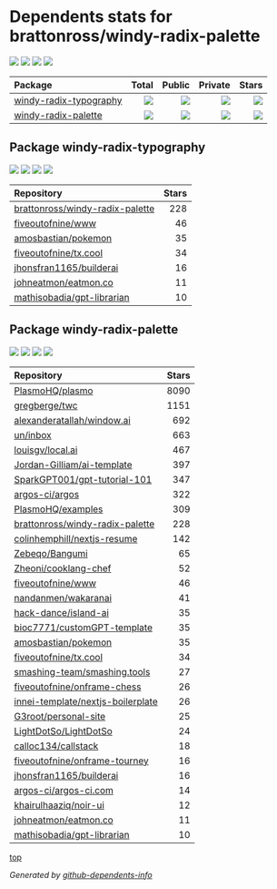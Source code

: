 # Dependents stats for brattonross/windy-radix-palette

[![](https://img.shields.io/static/v1?label=Used%20by&message=38&color=informational&logo=slickpic)](https://github.com/brattonross/windy-radix-palette/network/dependents)
[![](https://img.shields.io/static/v1?label=Used%20by%20(public)&message=38&color=informational&logo=slickpic)](https://github.com/brattonross/windy-radix-palette/network/dependents)
[![](https://img.shields.io/static/v1?label=Used%20by%20(private)&message=-38&color=informational&logo=slickpic)](https://github.com/brattonross/windy-radix-palette/network/dependents)
[![](https://img.shields.io/static/v1?label=Used%20by%20(stars)&message=72&color=informational&logo=slickpic)](https://github.com/brattonross/windy-radix-palette/network/dependents)

| Package    | Total  | Public | Private | Stars |
| :--------  | -----: | -----: | -----:  | ----: |
| [windy-radix-typography](#package-windy-radix-typography)    | [![](https://img.shields.io/static/v1?label=Used%20by&message=7&color=informational&logo=slickpic)](https://github.com/brattonross/windy-radix-palette/network/dependents?package_id=UGFja2FnZS0zMzgwMDg5ODg3)  | [![](https://img.shields.io/static/v1?label=Used%20by%20(public)&message=7&color=informational&logo=slickpic)](https://github.com/brattonross/windy-radix-palette/network/dependents?package_id=UGFja2FnZS0zMzgwMDg5ODg3) | [![](https://img.shields.io/static/v1?label=Used%20by%20(private)&message=-7&color=informational&logo=slickpic)](https://github.com/brattonross/windy-radix-palette/network/dependents?package_id=UGFja2FnZS0zMzgwMDg5ODg3) | [![](https://img.shields.io/static/v1?label=Used%20by%20(stars)&message=72&color=informational&logo=slickpic)](https://github.com/brattonross/windy-radix-palette/network/dependents?package_id=UGFja2FnZS0zMzgwMDg5ODg3) |
| [windy-radix-palette](#package-windy-radix-palette)    | [![](https://img.shields.io/static/v1?label=Used%20by&message=31&color=informational&logo=slickpic)](https://github.com/brattonross/windy-radix-palette/network/dependents?package_id=UGFja2FnZS0yNzY2ODY1ODc0)  | [![](https://img.shields.io/static/v1?label=Used%20by%20(public)&message=31&color=informational&logo=slickpic)](https://github.com/brattonross/windy-radix-palette/network/dependents?package_id=UGFja2FnZS0yNzY2ODY1ODc0) | [![](https://img.shields.io/static/v1?label=Used%20by%20(private)&message=-31&color=informational&logo=slickpic)](https://github.com/brattonross/windy-radix-palette/network/dependents?package_id=UGFja2FnZS0yNzY2ODY1ODc0) | [![](https://img.shields.io/static/v1?label=Used%20by%20(stars)&message=0&color=informational&logo=slickpic)](https://github.com/brattonross/windy-radix-palette/network/dependents?package_id=UGFja2FnZS0yNzY2ODY1ODc0) |

## Package windy-radix-typography

[![](https://img.shields.io/static/v1?label=Used%20by&message=7&color=informational&logo=slickpic)](https://github.com/brattonross/windy-radix-palette/network/dependents?package_id=UGFja2FnZS0zMzgwMDg5ODg3)
[![](https://img.shields.io/static/v1?label=Used%20by%20(public)&message=7&color=informational&logo=slickpic)](https://github.com/brattonross/windy-radix-palette/network/dependents?package_id=UGFja2FnZS0zMzgwMDg5ODg3)
[![](https://img.shields.io/static/v1?label=Used%20by%20(private)&message=-7&color=informational&logo=slickpic)](https://github.com/brattonross/windy-radix-palette/network/dependents?package_id=UGFja2FnZS0zMzgwMDg5ODg3)
[![](https://img.shields.io/static/v1?label=Used%20by%20(stars)&message=72&color=informational&logo=slickpic)](https://github.com/brattonross/windy-radix-palette/network/dependents?package_id=UGFja2FnZS0zMzgwMDg5ODg3)

| Repository | Stars  |
| :--------  | -----: |
|[brattonross/windy-radix-palette](https://github.com/brattonross/windy-radix-palette) | 228 |
|[fiveoutofnine/www](https://github.com/fiveoutofnine/www) | 46 |
|[amosbastian/pokemon](https://github.com/amosbastian/pokemon) | 35 |
|[fiveoutofnine/tx.cool](https://github.com/fiveoutofnine/tx.cool) | 34 |
|[jhonsfran1165/builderai](https://github.com/jhonsfran1165/builderai) | 16 |
|[johneatmon/eatmon.co](https://github.com/johneatmon/eatmon.co) | 11 |
|[mathisobadia/gpt-librarian](https://github.com/mathisobadia/gpt-librarian) | 10 |

## Package windy-radix-palette

[![](https://img.shields.io/static/v1?label=Used%20by&message=31&color=informational&logo=slickpic)](https://github.com/brattonross/windy-radix-palette/network/dependents?package_id=UGFja2FnZS0yNzY2ODY1ODc0)
[![](https://img.shields.io/static/v1?label=Used%20by%20(public)&message=31&color=informational&logo=slickpic)](https://github.com/brattonross/windy-radix-palette/network/dependents?package_id=UGFja2FnZS0yNzY2ODY1ODc0)
[![](https://img.shields.io/static/v1?label=Used%20by%20(private)&message=-31&color=informational&logo=slickpic)](https://github.com/brattonross/windy-radix-palette/network/dependents?package_id=UGFja2FnZS0yNzY2ODY1ODc0)
[![](https://img.shields.io/static/v1?label=Used%20by%20(stars)&message=0&color=informational&logo=slickpic)](https://github.com/brattonross/windy-radix-palette/network/dependents?package_id=UGFja2FnZS0yNzY2ODY1ODc0)

| Repository | Stars  |
| :--------  | -----: |
|[PlasmoHQ/plasmo](https://github.com/PlasmoHQ/plasmo) | 8090 |
|[gregberge/twc](https://github.com/gregberge/twc) | 1151 |
|[alexanderatallah/window.ai](https://github.com/alexanderatallah/window.ai) | 692 |
|[un/inbox](https://github.com/un/inbox) | 663 |
|[louisgv/local.ai](https://github.com/louisgv/local.ai) | 467 |
|[Jordan-Gilliam/ai-template](https://github.com/Jordan-Gilliam/ai-template) | 397 |
|[SparkGPT001/gpt-tutorial-101](https://github.com/SparkGPT001/gpt-tutorial-101) | 347 |
|[argos-ci/argos](https://github.com/argos-ci/argos) | 322 |
|[PlasmoHQ/examples](https://github.com/PlasmoHQ/examples) | 309 |
|[brattonross/windy-radix-palette](https://github.com/brattonross/windy-radix-palette) | 228 |
|[colinhemphill/nextjs-resume](https://github.com/colinhemphill/nextjs-resume) | 142 |
|[Zebeqo/Bangumi](https://github.com/Zebeqo/Bangumi) | 65 |
|[Zheoni/cooklang-chef](https://github.com/Zheoni/cooklang-chef) | 52 |
|[fiveoutofnine/www](https://github.com/fiveoutofnine/www) | 46 |
|[nandanmen/wakaranai](https://github.com/nandanmen/wakaranai) | 41 |
|[hack-dance/island-ai](https://github.com/hack-dance/island-ai) | 35 |
|[bioc7771/customGPT-template](https://github.com/bioc7771/customGPT-template) | 35 |
|[amosbastian/pokemon](https://github.com/amosbastian/pokemon) | 35 |
|[fiveoutofnine/tx.cool](https://github.com/fiveoutofnine/tx.cool) | 34 |
|[smashing-team/smashing.tools](https://github.com/smashing-team/smashing.tools) | 27 |
|[fiveoutofnine/onframe-chess](https://github.com/fiveoutofnine/onframe-chess) | 26 |
|[innei-template/nextjs-boilerplate](https://github.com/innei-template/nextjs-boilerplate) | 26 |
|[G3root/personal-site](https://github.com/G3root/personal-site) | 25 |
|[LightDotSo/LightDotSo](https://github.com/LightDotSo/LightDotSo) | 24 |
|[calloc134/callstack](https://github.com/calloc134/callstack) | 18 |
|[fiveoutofnine/onframe-tourney](https://github.com/fiveoutofnine/onframe-tourney) | 16 |
|[jhonsfran1165/builderai](https://github.com/jhonsfran1165/builderai) | 16 |
|[argos-ci/argos-ci.com](https://github.com/argos-ci/argos-ci.com) | 14 |
|[khairulhaaziq/noir-ui](https://github.com/khairulhaaziq/noir-ui) | 12 |
|[johneatmon/eatmon.co](https://github.com/johneatmon/eatmon.co) | 11 |
|[mathisobadia/gpt-librarian](https://github.com/mathisobadia/gpt-librarian) | 10 |

[top](#main)

_Generated by [github-dependents-info](https://github.com/nvuillam/github-dependents-info)_